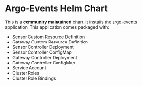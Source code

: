 # Argo-Events Helm Chart

This is a **community maintained** chart. It installs the [argo-events](https://github.com/argoproj/argo-events) application. This application comes packaged with:
- Sensor Custom Resource Definition
- Gateway Custom Resource Definition
- Sensor Controller Deployment
- Sensor Controller ConfigMap
- Gateway Controller Deployment
- Gateway Controller ConfigMap
- Service Account
- Cluster Roles
- Cluster Role Bindings
